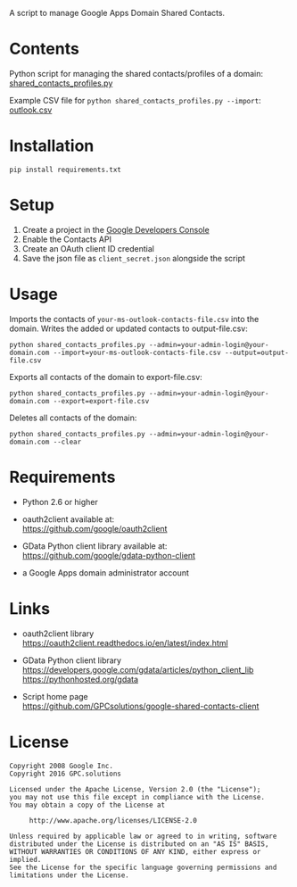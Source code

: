 A script to manage Google Apps Domain Shared Contacts.

# Contents

Python script for managing the shared contacts/profiles of a domain: [shared_contacts_profiles.py](shared_contacts_profiles.py)


Example CSV file for ```python shared_contacts_profiles.py --import```: [outlook.csv](outlook.csv)

# Installation

```
pip install requirements.txt
```

# Setup

1. Create a project in the [Google Developers Console](https://console.developers.google.com)
2. Enable the Contacts API
3. Create an OAuth client ID credential
4. Save the json file as ```client_secret.json``` alongside the script

# Usage

Imports the contacts of ```your-ms-outlook-contacts-file.csv``` into the domain.
Writes the added or updated contacts to output-file.csv:
  ```
  python shared_contacts_profiles.py --admin=your-admin-login@your-domain.com --import=your-ms-outlook-contacts-file.csv --output=output-file.csv
  ```

Exports all contacts of the domain to export-file.csv:
  ```
  python shared_contacts_profiles.py --admin=your-admin-login@your-domain.com --export=export-file.csv
  ```

Deletes all contacts of the domain:
  ```
  python shared_contacts_profiles.py --admin=your-admin-login@your-domain.com --clear
  ```


# Requirements

- Python 2.6 or higher

- oauth2client available at:  
  https://github.com/google/oauth2client

- GData Python client library available at:  
  https://github.com/google/gdata-python-client

- a Google Apps domain administrator account


# Links

- oauth2client library  
  https://oauth2client.readthedocs.io/en/latest/index.html

- GData Python client library  
  https://developers.google.com/gdata/articles/python_client_lib  
  https://pythonhosted.org/gdata

- Script home page  
  https://github.com/GPCsolutions/google-shared-contacts-client

# License

```
Copyright 2008 Google Inc.
Copyright 2016 GPC.solutions

Licensed under the Apache License, Version 2.0 (the "License");
you may not use this file except in compliance with the License.
You may obtain a copy of the License at

     http://www.apache.org/licenses/LICENSE-2.0

Unless required by applicable law or agreed to in writing, software
distributed under the License is distributed on an "AS IS" BASIS,
WITHOUT WARRANTIES OR CONDITIONS OF ANY KIND, either express or implied.
See the License for the specific language governing permissions and
limitations under the License.
```
